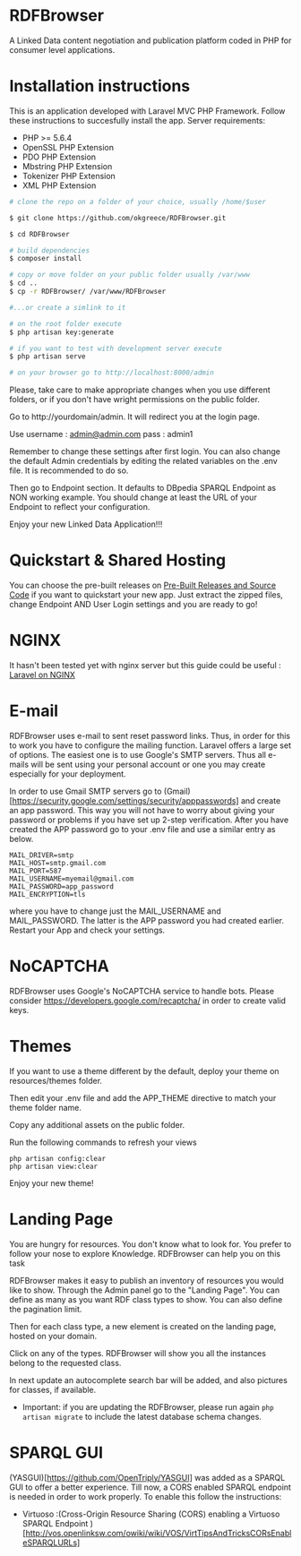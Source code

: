 # RDFBrowser
A Linked Data content negotiation and publication platform coded in PHP for consumer level applications.

# Installation instructions
This is an application developed with Laravel MVC PHP Framework. Follow these instructions to succesfully install the app.
Server requirements:

   - PHP >= 5.6.4
   - OpenSSL PHP Extension
   - PDO PHP Extension
   - Mbstring PHP Extension
   - Tokenizer PHP Extension
   - XML PHP Extension

```sh
# clone the repo on a folder of your choice, usually /home/$user

$ git clone https://github.com/okgreece/RDFBrowser.git

$ cd RDFBrowser

# build dependencies
$ composer install

# copy or move folder on your public folder usually /var/www 
$ cd ..
$ cp -r RDFBrowser/ /var/www/RDFBrowser

#...or create a simlink to it

# on the root folder execute
$ php artisan key:generate

# if you want to test with development server execute
$ php artisan serve

# on your browser go to http://localhost:8000/admin
```

Please, take care to make appropriate changes when you use different folders, or if you don't have wright permissions on the public folder. 

Go to http://yourdomain/admin. It will redirect you at the login page. 

Use username : admin@admin.com
        pass : admin1

Remember to change these settings after first login.
You can also change the default Admin credentials by editing the related variables on the .env file. It is recommended to do so.        

Then go to Endpoint section. It defaults to DBpedia SPARQL Endpoint as NON working example. You should change at least the URL of your Endpoint to reflect your configuration. 

Enjoy your new Linked Data Application!!!

# Quickstart & Shared Hosting

You can choose the pre-built releases on [Pre-Built Releases and Source Code](https://github.com/okgreece/RDFBrowser/releases/) if you want to quickstart your new app. Just extract the zipped files, change Endpoint AND User Login settings and you are ready to go!


# NGINX
It hasn't been tested yet with nginx server but this guide could be useful :
[Laravel on NGINX](https://www.digitalocean.com/community/tutorials/how-to-install-laravel-with-an-nginx-web-server-on-ubuntu-14-04)

# E-mail 
RDFBrowser uses e-mail to sent reset password links. Thus, in order for this to work you have to configure the mailing function. Laravel offers a large set of options. The easiest one is to use Google's SMTP servers. Thus all e-mails will be sent using your personal account or one you may create especially for your deployment. 

In order to use Gmail SMTP servers go to (Gmail)[https://security.google.com/settings/security/apppasswords] and create an app password. This way you will not have to worry about giving your password or problems if you have set up 2-step verification.
After you have created the APP password go to your .env file and use a similar entry as below.
```
MAIL_DRIVER=smtp
MAIL_HOST=smtp.gmail.com
MAIL_PORT=587
MAIL_USERNAME=myemail@gmail.com
MAIL_PASSWORD=app_password
MAIL_ENCRYPTION=tls
```
where you have to change just the MAIL_USERNAME and MAIL_PASSWORD. The latter is the APP password you had created earlier. Restart your App and check your settings. 

# NoCAPTCHA
RDFBrowser uses Google's NoCAPTCHA service to handle bots. Please consider https://developers.google.com/recaptcha/ in order to create valid keys.

# Themes
If you want to use a theme different by the default, deploy your theme on resources/themes folder. 

Then edit your .env file and add the APP_THEME directive to match your theme folder name. 

Copy any additional assets on the public folder. 

Run the following commands to refresh your views
```
php artisan config:clear
php artisan view:clear
```

Enjoy your new theme!

# Landing Page
You are hungry for resources. You don't know what to look for. You prefer to follow your nose to explore Knowledge. RDFBrowser can help you on this task

RDFBrowser makes it easy to publish an inventory of resources you would like to show. Through the Admin panel go to the "Landing Page". You can define as many as you want RDF class types to show. You can also define the pagination limit.

Then for each class type, a new element is created on the landing page, hosted on your domain. 

Click on any of the types. RDFBrowser will show you all the instances belong to the requested class. 

In next update an autocomplete search bar will be added, and also pictures for classes, if available.

* Important: if you are updating the RDFBrowser, please run again ```php artisan migrate``` to include the latest database schema changes. 

# SPARQL GUI

(YASGUI)[https://github.com/OpenTriply/YASGUI] was added as a SPARQL GUI to offer a better experience. Till now, a CORS enabled SPARQL endpoint is needed in order to work properly. To enable this follow the instructions:
* Virtuoso :(Cross-Origin Resource Sharing (CORS) enabling a Virtuoso SPARQL Endpoint
)[http://vos.openlinksw.com/owiki/wiki/VOS/VirtTipsAndTricksCORsEnableSPARQLURLs]